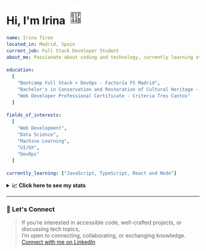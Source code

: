 <h1>Hi, I'm Irina <img src="./hand-emoji.svg" alt="Waving Hand" width="50" height="50"></h1>

```yaml
name: Irina Tiron
located_in: Madrid, Spain
current_job: Full Stack Developer Student
about_me: Passionate about coding and technology, currently learning at Factoría F5 in Madrid

education:
  [
    "Bootcamp Full Stack + DevOps - Factoría F5 Madrid",
    "Bachelor's in Conservation and Restoration of Cultural Heritage - ESCRBC Madrid",
    "Web Developer Professional Certificate - Criteria Tres Cantos"
  ]

fields_of_interests:
  [
    "Web Development",
    "Data Science",
    "Machine Learning",
    "UI/UX",
    "DevOps"
  ]
  
currently_learning: ["JavaScript, TypeScript, React and Node"]

```

<details>
  <summary><b>📈 Click here to see my stats</b></summary>

  ---
 
<!--START_SECTION:waka-->
**🐱 My GitHub Data** 

> 📦 166.9 kB Used in GitHub's Storage 
 > 
> 🏆 350 Contributions in the Year 2025
 > 
> 💼 Opted to Hire
 > 
> 📜 8 Public Repositories 
 > 
> 🔑 2 Private Repositories 
 > 
**I'm an Early 🐤** 

```text
🌞 Morning                397 commits         ██████░░░░░░░░░░░░░░░░░░░   22.35 % 
🌆 Daytime                1016 commits        ██████████████░░░░░░░░░░░   57.21 % 
🌃 Evening                308 commits         ████░░░░░░░░░░░░░░░░░░░░░   17.34 % 
🌙 Night                  55 commits          █░░░░░░░░░░░░░░░░░░░░░░░░   03.10 % 
```
📅 **I'm Most Productive on Wednesday** 

```text
Monday                   252 commits         ████░░░░░░░░░░░░░░░░░░░░░   14.19 % 
Tuesday                  390 commits         █████░░░░░░░░░░░░░░░░░░░░   21.96 % 
Wednesday                510 commits         ███████░░░░░░░░░░░░░░░░░░   28.72 % 
Thursday                 357 commits         █████░░░░░░░░░░░░░░░░░░░░   20.10 % 
Friday                   197 commits         ███░░░░░░░░░░░░░░░░░░░░░░   11.09 % 
Saturday                 24 commits          ░░░░░░░░░░░░░░░░░░░░░░░░░   01.35 % 
Sunday                   46 commits          █░░░░░░░░░░░░░░░░░░░░░░░░   02.59 % 
```


📊 **This Week I Spent My Time On** 

```text
🕑︎ Time Zone: Europe/Madrid

💬 Programming Languages: 
JavaScript               5 hrs 32 mins       ██████████░░░░░░░░░░░░░░░   40.51 % 
TypeScript               2 hrs 27 mins       ████░░░░░░░░░░░░░░░░░░░░░   18.00 % 
YAML                     1 hr 23 mins        ███░░░░░░░░░░░░░░░░░░░░░░   10.18 % 
Bash                     1 hr 5 mins         ██░░░░░░░░░░░░░░░░░░░░░░░   07.94 % 
HTML                     1 hr 3 mins         ██░░░░░░░░░░░░░░░░░░░░░░░   07.70 % 

🐱‍💻 Projects: 
server                   6 hrs 26 mins       ████████████░░░░░░░░░░░░░   47.08 % 
api-book                 4 hrs 36 mins       ████████░░░░░░░░░░░░░░░░░   33.62 % 
potasio-element          1 hr 4 mins         ██░░░░░░░░░░░░░░░░░░░░░░░   07.81 % 
node-server-deployment   40 mins             █░░░░░░░░░░░░░░░░░░░░░░░░   04.91 % 
localstorage             25 mins             █░░░░░░░░░░░░░░░░░░░░░░░░   03.08 % 
```

**I Mostly Code in JavaScript** 

```text
JavaScript               10 repos            ███████████████░░░░░░░░░░   58.82 % 
HTML                     3 repos             ████░░░░░░░░░░░░░░░░░░░░░   17.65 % 
CSS                      2 repos             ███░░░░░░░░░░░░░░░░░░░░░░   11.76 % 
TypeScript               2 repos             ███░░░░░░░░░░░░░░░░░░░░░░   11.76 % 
```



**Timeline**

![Lines of Code chart](https://raw.githubusercontent.com/irinatiron/irinatiron/main/assets/bar_graph.png)


 Last Updated on 01/10/2025 06:31:27 UTC
<!--END_SECTION:waka-->

</details>

---

### 📎 Let's Connect

>If you’re interested in accessible code, well-crafted projects, or discussing tech topics,  
>I’m open to connecting, collaborating, or exchanging knowledge.  
>[Connect with me on LinkedIn](https://www.linkedin.com/in/irinatiron/)

